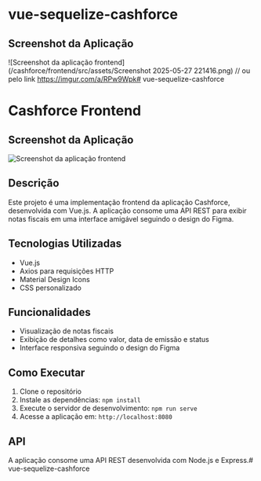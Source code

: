 # vue-sequelize-cashforce
## Screenshot da Aplicação

![Screenshot da aplicação frontend](/cashforce/frontend/src/assets/Screenshot 2025-05-27 221416.png) // ou pelo link https://imgur.com/a/RPw9Wpk# vue-sequelize-cashforce


# Cashforce Frontend

## Screenshot da Aplicação

![Screenshot da aplicação frontend](./screenshots/frontend-screenshot.png)

## Descrição

Este projeto é uma implementação frontend da aplicação Cashforce, desenvolvida com Vue.js. A aplicação consome uma API REST para exibir notas fiscais em uma interface amigável seguindo o design do Figma.

## Tecnologias Utilizadas

- Vue.js
- Axios para requisições HTTP
- Material Design Icons
- CSS personalizado

## Funcionalidades

- Visualização de notas fiscais
- Exibição de detalhes como valor, data de emissão e status
- Interface responsiva seguindo o design do Figma

## Como Executar

1. Clone o repositório
2. Instale as dependências: `npm install`
3. Execute o servidor de desenvolvimento: `npm run serve`
4. Acesse a aplicação em: `http://localhost:8080`

## API

A aplicação consome uma API REST desenvolvida com Node.js e Express.# vue-sequelize-cashforce

